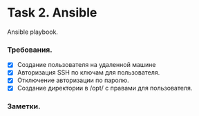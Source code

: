 # Task 2. Ansible
Ansible playbook.
### Требования.
- [x] Создание пользователя на удаленной машине
- [x] Авторизация SSH по ключам для пользователя.
- [x] Отключение авторизации по паролю.
- [x] Создание директории в /opt/ с правами для пользователя.
### Заметки.
